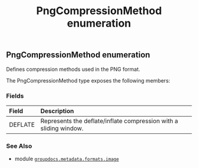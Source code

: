 ﻿---
title: PngCompressionMethod enumeration
second_title: GroupDocs.Metadata for Python via .NET API References
description: 
type: docs
url: /python-net/groupdocs.metadata.formats.image/pngcompressionmethod/
is_root: false
weight: 550
---

## PngCompressionMethod enumeration

Defines compression methods used in the PNG format.



The PngCompressionMethod type exposes the following members:

### Fields
| Field | Description |
| :- | :- |
| DEFLATE | Represents the deflate/inflate compression with a sliding window. |



### See Also
* module [`groupdocs.metadata.formats.image`](..)
